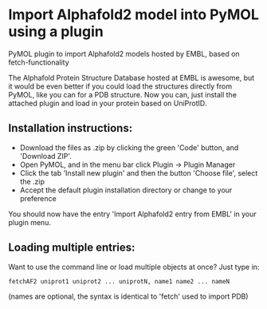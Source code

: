 # Import Alphafold2 model into PyMOL using a plugin
PyMOL plugin to import Alphafold2 models hosted by EMBL, based on fetch-functionality

The Alphafold Protein Structure Database hosted at EMBL is awesome, but it would be even better if you could load the structures directly from PyMOL, like you can for a PDB structure. Now you can, just install the attached plugin and load in your protein based on UniProtID.

## Installation instructions:
* Download the files as .zip by clicking the green 'Code' button, and 'Download ZIP'.
* Open PyMOL, and in the menu bar click Plugin -> Plugin Manager
* Click the tab 'Install new plugin' and then the button 'Choose file', select the .zip
* Accept the default plugin installation directory or change to your preference

You should now have the entry 'Import Alphafold2 entry from EMBL' in your plugin menu.

## Loading multiple entries:
Want to use the command line or load multiple objects at once? Just type in:

    fetchAF2 uniprot1 uniprot2 ... uniprotN, name1 name2 ... nameN
    
(names are optional, the syntax is identical to 'fetch' used to import PDB)
